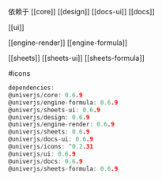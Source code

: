 依赖于
[[core]]
[[design]]
[[docs-ui]]
[[docs]]

[[ui]]

[[engine-render]]
[[engine-formula]]

[[sheets]]
[[sheets-ui]]
[[sheets-formula]]

#icons

```c
dependencies:
@univerjs/core: 0.6.9          
@univerjs/engine-formula: 0.6.9 
@univerjs/sheets-ui: 0.6.9
@univerjs/design: 0.6.9        
@univerjs/engine-render: 0.6.9 
@univerjs/sheets: 0.6.9
@univerjs/docs-ui: 0.6.9       
@univerjs/icons: ^0.2.31       
@univerjs/ui: 0.6.9
@univerjs/docs: 0.6.9          
@univerjs/sheets-formula: 0.6.9
```